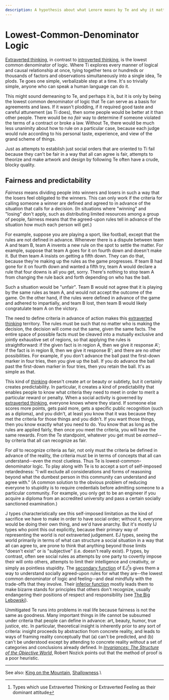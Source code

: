 ```yaml
---
description: A hypothesis about what Lenore means by Te and why it matters
---
```


# Lowest-Common-Denominator Logic

[Extraverted thinking](../fundamentals/function-attitude/judgement/thinking/extraverted-thinking.md), in contrast to [introverted thinking](../fundamentals/function-attitude/judgement/thinking/introverted-thinking.md), is the lowest common denominator of logic. Where Ti explores every manner of logical and causal relationship at once, tying together tens or hundreds or thousands of factors and observations simultaneously into a single idea, Te plods. Te goes one simple, verbalizable step at a time. It's so trivially simple, anyone who can speak a human language can do it.

This might sound demeaning to Te, and perhaps it is, but it is only by being the lowest common denominator of logic that Te can serve as a basis for agreements and laws. If it wasn't plodding, if it required good taste and careful attunement (as Ti does), then some people would be better at it than other people. There would be no _fair_ way to determine if someone violated the terms of a contract or broke a law. Without Te, there would be much less unanimity about how to rule on a particular case, because each judge would rule according to his personal taste, experience, and view of the grand scheme of things.

Just as attempts to establish just social orders that are oriented to Ti fail because they can't be fair in a way that all can agree is fair, attempts to theorize and make artwork and design by following Te often have a crude, blocky quality.

## Fairness and predictability

_Fairness_ means dividing people into winners and losers in such a way that the losers feel obligated to the winners. This can only work if the criteria for calling someone a winner are defined and agreed to in advance of the situation that calls for a decision. (In situations where "winning" and "losing" don't apply, such as distributing limited resources among a group of people, fairness means that the agreed-upon rules tell in advance of the situation how much each person will get.)

For example, suppose you are playing a sport, like football, except that the rules are not defined in advance. Whenever there is a dispute between team A and team B, team A invents a new rule on the spot to settle the matter. For example, suppose that team A goes for it on fourth down and doesn't make it. But then team A insists on getting a fifth down. They can do that, because they're making up the rules as the game progresses. If team B had gone for it on fourth down and wanted a fifth try, team A would declare a rule that four downs is all you get, sorry. There's nothing to stop team A from changing the rule back and forth depending on who has the ball.

Such a situation would be "unfair". Team B would not agree that it is playing by the same rules as team A, and would not accept the outcome of the game. On the other hand, if the rules were defined in advance of the game and adhered to impartially, and team B lost, then team B would likely congratulate team A on the victory.

The need to define criteria in advance of action makes this [extraverted thinking](../fundamentals/function-attitude/judgement/thinking/extraverted-thinking.md) territory. The rules must be such that no matter who is making the decision, the decision will come out the same, given the same facts. The entire space of possible facts must be cleaved into a mutually exclusive and jointly exhaustive set of regions, so that applying the rules is straightforward: if the given fact is in region A, then we give it response A'; if the fact is in region B, then we give it response B'; and there are no other possibilities. For example, if you don't advance the ball past the first-down marker in four tries, then you give up the ball. If you do advance the ball past the first-down marker in four tries, then you retain the ball. It's as simple as that.

This kind of [thinking](../fundamentals/function-attitude/judgement/thinking/) doesn't create art or beauty or subtlety, but it certainly creates predictability. In particular, it creates a kind of predictability that enables people to know what criteria they need to meet in order to merit a particular reward or penalty. When a social activity is governed by [extraverted thinking](../fundamentals/function-attitude/judgement/thinking/extraverted-thinking.md), everyone knows where they stand. If someone else scores more points, gets paid more, gets a specific public recognition (such as a diploma), and you didn't, at least you know that it was because they met the criteria for those things and you didn't. If you want those things, then you know exactly what you need to do. You know that as long as the rules are applied fairly, then once you meet the criteria, you will have the same rewards. From the Te standpoint, whatever you get must be _earned_--by criteria that all can recognize as fair.

For _all_ to recognize criteria as fair, not only must the criteria be defined in advance of the reality, the criteria must be in terms of concepts that all can understand--even the most clueless. Thus Te is lowest-common-denominator logic. To play along with Te is to accept a sort of self-imposed retardedness: "I will exclude all considerations and forms of reasoning beyond what the dumbest person in this community can understand and agree with." (A common solution to the obvious problem of reducing everyone to stupidity is to require credentials before admitting someone to a particular community. For example, you only get to be an engineer if you acquire a diploma from an accredited university and pass a certain socially sanctioned examination.)

J types characteristically see this self-imposed limitation as the kind of sacrifice we have to make in order to have social order; without it, everyone would be doing their own thing, and we'd have anarchy. But it's mostly IJ types who point this out explicitly, because their primary way of representing the world is _not_ extraverted judgement. EJ types, seeing the world primarily in terms of what can structure a social situation in a way that all can agree to, are prone to think that anything beyond those limits "doesn't exist" or is "subjective" (i.e. doesn't really exist). P types, by contrast, often see social rules as attempts by one party to covertly impose their will onto others, attempts to limit their intelligence and creativity, or simply as pointless stupidity. The [secondary function](../fundamentals/function-attitude/cognitive-stack/secondary-function/) of EJ[^1]s gives them a way to understand socially agreed-upon rules for what they are--the lowest common denominator of logic and feeling--and deal mindfully with the trade-offs that they involve. Their [inferior function](../fundamentals/function-attitude/cognitive-stack/inferior-function.md) mostly leads them to make bizarre stands for principles that others don't recognize, usually endangering their positions of respect and responsibility (see [The Big Lebowski](https://web.archive.org/web/20080101085002/http://greenlightwiki.com/lenore-exegesis/The_Big_Lebowski)).

Unmitigated Te runs into problems in real life because fairness is not the same as goodness. Many important things in life cannot be subsumed under criteria that people can define in advance: art, beauty, humor, true justice, etc. In particular, theoretical insight is inherently prior to any sort of criteria: insight proceeds by abstraction from concrete reality, and leads to ways of framing reality conceptually that (a) can't be predicted, and (b) can't be understood except by attending to concrete reality _without_ a set of categories and conclusions already defined. In [_Invariances: The Structure of the Objective World,_](http://www.amazon.com/exec/obidos/tg/detail/-/0674006313/103-4692693-3047841?v=glance) Robert Nozick points out that the method of proof is a poor heuristic.

***

See also: [King on the Mountain](https://web.archive.org/web/20080101085002/http://greenlightwiki.com/lenore-exegesis/King_on_the_Mountain), [Shallowness](shallowness.md).\


[^1]: Types which use Extraverted Thinking or Extraverted Feeling as their dominant attitude
